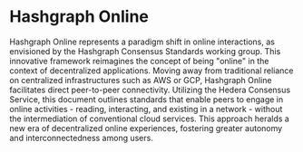 # Hashgraph Online

Hashgraph Online represents a paradigm shift in online interactions, as envisioned by the Hashgraph Consensus Standards working group. This innovative framework reimagines the concept of being "online" in the context of decentralized applications. Moving away from traditional reliance on centralized infrastructures such as AWS or GCP, Hashgraph Online facilitates direct peer-to-peer connectivity. Utilizing the Hedera Consensus Service, this document outlines standards that enable peers to engage in online activities - reading, interacting, and existing in a network - without the intermediation of conventional cloud services. This approach heralds a new era of decentralized online experiences, fostering greater autonomy and interconnectedness among users.